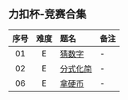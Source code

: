 ## 力扣杯-竞赛合集

| 序号 | 难度 | 题名 | 备注 |
|:---:|:---:|:-----|:----|
| 01 | E | [猜数字](https://leetcode-cn.com/problems/guess-numbers/) | - |
| 02 | E | [分式化简](https://leetcode-cn.com/problems/deep-dark-fraction/) | - |
| 06 | E | [拿硬币](https://leetcode-cn.com/problems/na-ying-bi/) | - |
